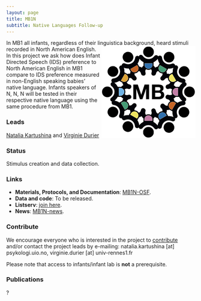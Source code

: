 ```yaml
---
layout: page
title: MB1N
subtitle: Native Languages Follow-up
---
```


<!--
To-do:
- replace image placeholders.
- add collaborators map.
-->

In MB1 all infants, regardless of their linguistica background, heard stimuli recorded in North American English. <img style="float: right;" src="/assets/img/placeholder.png"> In this project we ask how does Infant Directed Speech (IDS) preference to North American English in MB1 compare to IDS preference measured in non-English speaking babies’ native language. Infants speakers of N, N, N will be tested in their respective native language using the same procedure from MB1.

### Leads
[Natalia Kartushina](https://www.sv.uio.no/psi/english/people/aca/natalkar/) and [Virginie Durier](https://ethos.univ-rennes1.fr/interlocuteurs/virginie-durier)

### Status
Stimulus creation and data collection.

### Links
* **Materials, Protocols, and Documentation**: [MB1N-OSF](https://osf.io/9j87t/).
* **Data and code**: To be released.
* **Listserv**: [join here](https://mailman.stanford.edu/mailman/listinfo/manybabies1).
* **News**: [MB1N-news]({{site.baseurl}}/tags/#MB1N).

### Contribute
We encourage everyone who is interested in the project to [contribute]({{site.baseurl}}/sign_up_log_in/) and/or contact the project leads by e-mailing: natalia.kartushina [at] psykologi.uio.no, virginie.durier [at] univ-rennes1.fr

Please note that access to infants/infant lab is **not** a prerequisite.  

### Publications
?

<!-- Registration under embargo on OSF - Should be included?

ManyBabies1 Languages Follow-up Study
Soderstrom, M., Junge, C., Kartushina, N., Soley, G., Mayor, J., Durier, V., Barbu, S., Oceláková, Z., Chladkova, K., Smolík, F. (2019, December 19). [Preference for Infant-Directed Speech Across Languages in North American 6-9-month-old infants](https://osf.io/gwdc9/)

**News release**: See also the news releases by
-->
